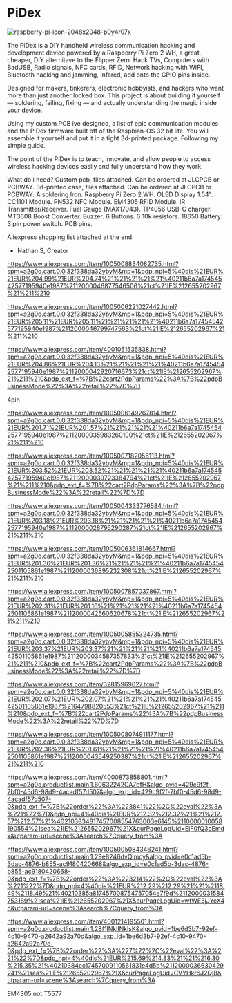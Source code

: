 # PiDex
![raspberry-pi-icon-2048x2048-p0y4r07x](https://github.com/user-attachments/assets/762f1186-ae1e-43ef-a574-1df9509b6cb0)

The PiDex is a DIY handheld wireless communication hacking and development device powered by a Raspberry Pi Zero 2 WH, a great, cheaper, DIY alternitave to the Flipper Zero.
Hack TVs, Computers with BadUSB, Radio signals, NFC cards, RFID, Network hacking with WIFI, Bluetooth hacking and jamming, Infared, add onto the GPIO pins inside.

Designed for makers, tinkerers, electronic hobbyists, and hackers who want more than just another locked box.
This project is about building it yourself — soldering, failing, fixing — and actually understanding the magic inside your device.

Using my custom PCB ive designed, a list of epic communication modules and the PiDex firmware built off of the Raspbian-OS 32 bit lite.
You will assemble it yourself and put it in a tight 3d-printed package. Following my simple guide.

The point of the PiDex is to teach, innovate, and allow people to access wireless hacking devices easily and fully understand how they work.

What do i need?
Custom pcb, files attached. Can be ordered at JLCPCB or PCBWAY.
3d-printed case, files attached. Can be ordered at JLCPCB or PCBWAY.
A soldering Iron.
Raspberry Pi Zero 2 WH.
OLED Display 1.54".
CC1101 Module.
PN532 NFC Module.
EM4305 RFID Module.
IR Transmitter/Receiver.
Fuel Gauge (MAX17043).
TP4056 USB-C charger.
MT3608 Boost Converter.
Buzzer.
6 Buttons.
6 10k resistors.
18650 Battery.
3 pin power switch.
PCB pins.

Aliexpress shopping list attached at the end.

- Nathan S, Creator



https://www.aliexpress.com/item/1005008834082735.html?spm=a2g0o.cart.0.0.32f338da32ybyM&mp=1&pdp_npi=5%40dis%21EUR%21EUR%204.99%21EUR%204.74%21%21%21%21%21%40211b6a7a17454542577195940e1987%2112000046877546506%21ct%21IE%212655202967%21%211%210

https://www.aliexpress.com/item/1005006221027442.html?spm=a2g0o.cart.0.0.32f338da32ybyM&mp=1&pdp_npi=5%40dis%21EUR%21EUR%205.11%21EUR%205.11%21%21%21%21%21%40211b6a7a17454542577195940e1987%2112000046799747563%21ct%21IE%212655202967%21%211%210

https://www.aliexpress.com/item/4001051535838.html?spm=a2g0o.cart.0.0.32f338da32ybyM&mp=1&pdp_npi=5%40dis%21EUR%21EUR%204.86%21EUR%204.13%21%21%21%21%21%40211b6a7a17454542577195940e1987%2112000042920716673%21ct%21IE%212655202967%21%211%210&pdp_ext_f=%7B%22cart2PdpParams%22%3A%7B%22pdpBusinessMode%22%3A%22retail%22%7D%7D

4pin

https://www.aliexpress.com/item/1005006149267814.html?spm=a2g0o.cart.0.0.32f338da32ybyM&mp=1&pdp_npi=5%40dis%21EUR%21EUR%201.71%21EUR%201.57%21%21%21%21%21%40211b6a7a17454542577195940e1987%2112000035983260100%21ct%21IE%212655202967%21%211%210

https://www.aliexpress.com/item/1005007182056113.html?spm=a2g0o.cart.0.0.32f338da32ybyM&mp=1&pdp_npi=5%40dis%21EUR%21EUR%203.52%21EUR%203.52%21%21%21%21%21%40211b6a7a17454542577195940e1987%2112000039723384794%21ct%21IE%212655202967%21%211%210&pdp_ext_f=%7B%22cart2PdpParams%22%3A%7B%22pdpBusinessMode%22%3A%22retail%22%7D%7D

https://www.aliexpress.com/item/1005004333776584.html?spm=a2g0o.cart.0.0.32f338da32ybyM&mp=1&pdp_npi=5%40dis%21EUR%21EUR%203.18%21EUR%203.18%21%21%21%21%21%40211b6a7a17454542577195940e1987%2112000028795290287%21ct%21IE%212655202967%21%211%210

https://www.aliexpress.com/item/1005006361814667.html?spm=a2g0o.cart.0.0.32f338da32ybyM&mp=1&pdp_npi=5%40dis%21EUR%21EUR%201.36%21EUR%201.36%21%21%21%21%21%40211b6a7a17454542501105861e1987%2112000036895232308%21ct%21IE%212655202967%21%211%210

https://www.aliexpress.com/item/1005007857037867.html?spm=a2g0o.cart.0.0.32f338da32ybyM&mp=1&pdp_npi=5%40dis%21EUR%21EUR%202.31%21EUR%201.16%21%21%21%21%21%40211b6a7a17454542501105861e1987%2112000042560620678%21ct%21IE%212655202967%21%211%210

https://www.aliexpress.com/item/1005005855324735.html?spm=a2g0o.cart.0.0.32f338da32ybyM&mp=1&pdp_npi=5%40dis%21EUR%21EUR%203.37%21EUR%203.37%21%21%21%21%21%40211b6a7a17454542501105861e1987%2112000034587357833%21ct%21IE%212655202967%21%211%210&pdp_ext_f=%7B%22cart2PdpParams%22%3A%7B%22pdpBusinessMode%22%3A%22retail%22%7D%7D

https://www.aliexpress.com/item/32815969627.html?spm=a2g0o.cart.0.0.32f338da32ybyM&mp=1&pdp_npi=5%40dis%21EUR%21EUR%202.07%21EUR%202.07%21%21%21%21%21%40211b6a7a17454542501105861e1987%2164798820553%21ct%21IE%212655202967%21%211%210&pdp_ext_f=%7B%22cart2PdpParams%22%3A%7B%22pdpBusinessMode%22%3A%22retail%22%7D%7D

https://www.aliexpress.com/item/1005008074911177.html?spm=a2g0o.cart.0.0.32f338da32ybyM&mp=1&pdp_npi=5%40dis%21EUR%21EUR%202.36%21EUR%201.61%21%21%21%21%21%40211b6a7a17454542501105861e1987%2112000043549250387%21ct%21IE%212655202967%21%211%210

https://www.aliexpress.com/item/4000873858801.html?spm=a2g0o.productlist.main.1.60632242CA7bfH&algo_pvid=429c9f2f-7bf0-45d6-98d9-4acadf57d507&algo_exp_id=429c9f2f-7bf0-45d6-98d9-4acadf57d507-0&pdp_ext_f=%7B%22order%22%3A%223841%22%2C%22eval%22%3A%221%22%7D&pdp_npi=4%40dis%21EUR%212.32%212.32%21%21%212.57%212.57%21%402103834817457008554763003e6145%2110000010058190554%21sea%21IE%212655202967%21X&curPageLogUid=EjF0fQ3oEmdx&utparam-url=scene%3Asearch%7Cquery_from%3A

https://www.aliexpress.com/item/1005005084346241.html?spm=a2g0o.productlist.main.1.29e8246dvQlmcy&algo_pvid=e0c1ad5b-3dac-4876-b855-ac9180420668&algo_exp_id=e0c1ad5b-3dac-4876-b855-ac9180420668-0&pdp_ext_f=%7B%22order%22%3A%223214%22%2C%22eval%22%3A%221%22%7D&pdp_npi=4%40dis%21EUR%212.29%212.29%21%21%2118.49%2118.49%21%40210385a817457008754757054e7f9d%2112000031584753189%21sea%21IE%212655202967%21X&curPageLogUid=wtWE3jJYeX4h&utparam-url=scene%3Asearch%7Cquery_from%3A

https://www.aliexpress.com/item/4001214195501.html?spm=a2g0o.productlist.main.1.28f1INklINklsK&algo_pvid=1be6d3b7-92ef-4c10-9470-a2642a92a70d&algo_exp_id=1be6d3b7-92ef-4c10-9470-a2642a92a70d-0&pdp_ext_f=%7B%22order%22%3A%227%22%2C%22eval%22%3A%221%22%7D&pdp_npi=4%40dis%21EUR%215.69%214.83%21%21%216.30%215.35%21%40210384cc17457009110561831e4d5b%2112000036630429241%21sea%21IE%212655202967%21X&curPageLogUid=CVYHkr6J2QjB&utparam-url=scene%3Asearch%7Cquery_from%3A

EM4305 not T5577
